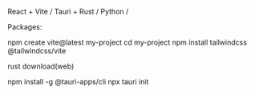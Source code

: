 React + Vite /
Tauri + Rust /
Python / 

Packages:

npm create vite@latest my-project
cd my-project
npm install tailwindcss @tailwindcss/vite

rust download(web)

npm install -g @tauri-apps/cli
npx tauri init

